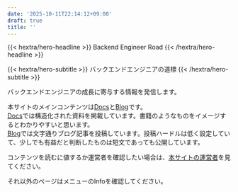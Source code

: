 ```yaml
---
date: '2025-10-11T22:14:12+09:00'
draft: true
title: ''
---
```


{{< hextra/hero-headline >}}
  Backend Engineer Road
{{< /hextra/hero-headline >}}

{{< hextra/hero-subtitle >}}
  バックエンドエンジニアの道標
{{< /hextra/hero-subtitle >}}

バックエンドエンジニアの成長に寄与する情報を発信します。

本サイトのメインコンテンツは[Docs](/docs)と[Blog](/blog)です。  
[Docs](/docs)では構造化された資料を掲載しています。書籍のようなものをイメージするとわかりやすいと思います。  
[Blog](/blog)では文字通りブログ記事を投稿しています。投稿ハードルは低く設定していて、少しでも有益だと判断したものは短文であっても公開しています。

コンテンツを読むに値するか運営者を確認したい場合は、[本サイトの運営者](/author)を見てください。

それ以外のページはメニューのInfoを確認してください。
